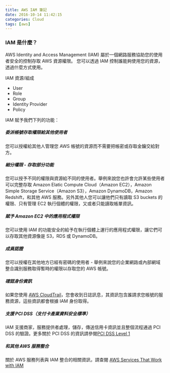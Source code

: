 ```yaml
---
title: AWS IAM 筆記
date: 2016-10-14 11:42:15
categories: Cloud
tags: [aws]
---
```



### IAM 是什麼？

AWS Identity and Access Management (IAM) 屬於一個網路服務協助您的使用者安全的控制存取 AWS 資源權限。
您可以透過 IAM 控制誰能夠使用您的資源，透過什麼方式使用。

IAM 資源/組成

* User
* Role
* Group
* Identity Provider
* Policy

IAM 賦予我們下列的功能：

##### 委派帳號存取權限給其他使用者

您可以授權給其他人管理您 AWS 帳號的資源而不需要把帳密或存取金鑰交給對方。

##### 細分權限 - 存取部分功能

您可以授予不同的權限與資源給不同的使用者。舉例來說您也許會允許某些使用者可以完整存取 Amazon Elatic Compute Cloud（Amazon EC2），Amazon Simple Storage Service（Amazon S3），Amazon DynamoDB，Amazon Redshift，和其他 AWS 服務。另外其他人您可以讓他們只有讀取 S3 buckets 的權限、只有管理 EC2 執行個體的權限，又或者只能讀取帳單資訊。

##### 賦予 Amazon EC2 中的應用程式權限

您可以使用 IAM 的功能安全的給予在執行個體上運行的應用程式權限，讓它們可以存取其他資源像是 S3，RDS 或 DynamoDB。

##### 成員認證

您可以授權在其他地方已經有密碼的使用者 - 舉例來說您的企業網路或內部網域整合識別服務取得暫時的權限以存取您的 AWS 帳號。

##### 確認身份資訊

如果您使用 [AWS CloudTrail](https://aws.amazon.com/tw/cloudtrail/)，您會收到日誌訊息，其資訊包含誰請求您帳號的服務資源，這些資訊都會根據 IAM 身份取得。

##### 支援 PCI DSS（支付卡產業資料安全標準）

IAM 支援商家，服務提供者處理，儲存，傳送信用卡資訊並且整個流程通過 PCI DSS 的驗證。更多關於 PCI DSS 的資訊請參閱[PCI DSS Level 1](http://aws.amazon.com/compliance/pci-dss-level-1-faqs/)

##### 和其他 AWS 服務整合

關於 AWS 服務列表與 IAM 整合的相關資訊，請查閱 [AWS Services That Work with IAM](http://docs.aws.amazon.com/IAM/latest/UserGuide/reference_aws-services-that-work-with-iam.html)
